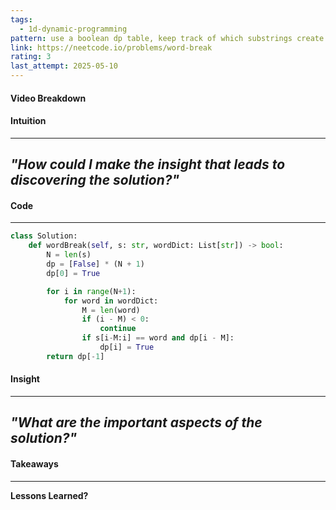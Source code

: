 ```yaml
---
tags:
  - 1d-dynamic-programming
pattern: use a boolean dp table, keep track of which substrings create words, use table to see if remaining string also form a word
link: https://neetcode.io/problems/word-break
rating: 3
last_attempt: 2025-05-10
---
```

#### Video Breakdown


#### Intuition
---
_"How could I make the insight that leads to discovering the solution?"_
- 

#### Code
---

```python
class Solution:
    def wordBreak(self, s: str, wordDict: List[str]) -> bool:
        N = len(s)
        dp = [False] * (N + 1)
        dp[0] = True

        for i in range(N+1):
            for word in wordDict:
                M = len(word)
                if (i - M) < 0:
                    continue
                if s[i-M:i] == word and dp[i - M]:
                    dp[i] = True
        return dp[-1]
```

#### Insight  
---
_"What are the important aspects of the solution?"_
- 

#### Takeaways
---
**Lessons Learned?**